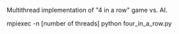 Multithread implementation of "4 in a row" game vs. AI.

mpiexec -n [number of threads] python four_in_a_row.py